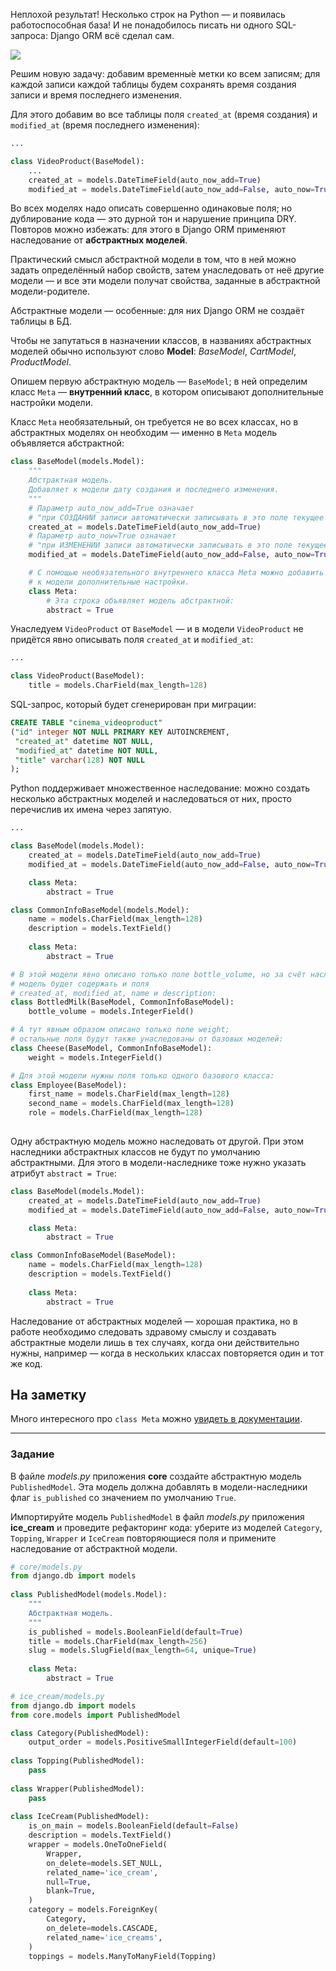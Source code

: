 Неплохой результат! Несколько строк на Python — и появилась работоспособная база! И не понадобилось писать ни одного SQL-запроса: Django ORM всё сделал сам.

![](https://pictures.s3.yandex.net/resources/S02_234_1679039077.png)

Решим новую задачу: добавим временны́е метки ко всем записям; для каждой записи каждой таблицы будем сохранять время создания записи и время последнего изменения.

Для этого добавим во все таблицы поля `created_at` (время создания) и `modified_at` (время последнего изменения):

```python
...

class VideoProduct(BaseModel):
    ...
    created_at = models.DateTimeField(auto_now_add=True)
    modified_at = models.DateTimeField(auto_now_add=False, auto_now=True) 
```

Во всех моделях надо описать совершенно одинаковые поля; но дублирование кода — это дурной тон и нарушение принципа DRY. Повторов можно избежать: для этого в Django ORM применяют наследование от **абстрактных моделей**.

Практический смысл абстрактной модели в том, что в ней можно задать определённый набор свойств, затем унаследовать от неё другие модели — и все эти модели получат свойства, заданные в абстрактной модели-родителе.

Абстрактные модели — особенные: для них Django ORM не создаёт таблицы в БД.

Чтобы не запутаться в назначении классов, в названиях абстрактных моделей обычно используют слово **Model**: _BaseModel_, _CartModel_, _ProductModel_.

Опишем первую абстрактную модель — `BaseModel`; в ней определим класс `Meta` — **внутренний класс**, в котором описывают дополнительные настройки модели.

Класс `Meta` необязательный, он требуется не во всех классах, но в абстрактных моделях он необходим — именно в `Meta` модель объявляется абстрактной:

```python
class BaseModel(models.Model):
    """
    Абстрактная модель. 
    Добавляет к модели дату создания и последнего изменения. 
    """
    # Параметр auto_now_add=True означает
    # "при СОЗДАНИИ записи автоматически записывать в это поле текущее время".
    created_at = models.DateTimeField(auto_now_add=True)
    # Параметр auto_now=True означает
    # "при ИЗМЕНЕНИИ записи автоматически записывать в это поле текущее время".
    modified_at = models.DateTimeField(auto_now_add=False, auto_now=True)

    # С помощью необязательного внутреннего класса Meta можно добавить
    # к модели дополнительные настройки. 
    class Meta:
        # Эта строка объявляет модель абстрактной:
        abstract = True 
```

Унаследуем `VideoProduct` от `BaseModel` — и в модели `VideoProduct` не придётся явно описывать поля `created_at` и `modified_at`:

```python
...

class VideoProduct(BaseModel):
    title = models.CharField(max_length=128) 
```

SQL-запрос, который будет сгенерирован при миграции:

```sql
CREATE TABLE "cinema_videoproduct" 
("id" integer NOT NULL PRIMARY KEY AUTOINCREMENT,
 "created_at" datetime NOT NULL,
 "modified_at" datetime NOT NULL,
 "title" varchar(128) NOT NULL
); 
```

Python поддерживает множественное наследование: можно создать несколько абстрактных моделей и наследоваться от них, просто перечислив их имена через запятую.

```python
...

class BaseModel(models.Model):
    created_at = models.DateTimeField(auto_now_add=True)
    modified_at = models.DateTimeField(auto_now_add=False, auto_now=True)

    class Meta:
        abstract = True

class CommonInfoBaseModel(models.Model):
    name = models.CharField(max_length=128)
    description = models.TextField()
    
    class Meta:
        abstract = True

# В этой модели явно описано только поле bottle_volume, но за счёт наследования
# модель будет содержать и поля 
# created_at, modified_at, name и description:
class BottledMilk(BaseModel, CommonInfoBaseModel):
    bottle_volume = models.IntegerField()

# А тут явным образом описано только поле weight; 
# остальные поля будут также унаследованы от базовых моделей:
class Cheese(BaseModel, CommonInfoBaseModel):
    weight = models.IntegerField()

# Для этой модели нужны поля только одного базового класса:
class Employee(BaseModel):
    first_name = models.CharField(max_length=128)
    second_name = models.CharField(max_length=128)
    role = models.CharField(max_length=128)
 
```

Одну абстрактную модель можно наследовать от другой. При этом наследники абстрактных классов не будут по умолчанию абстрактными. Для этого в модели-наследнике тоже нужно указать атрибут `abstract = True`:

```python
class BaseModel(models.Model):
    created_at = models.DateTimeField(auto_now_add=True)
    modified_at = models.DateTimeField(auto_now_add=False, auto_now=True)

    class Meta:
        abstract = True

class CommonInfoBaseModel(BaseModel):
    name = models.CharField(max_length=128)
    description = models.TextField()
    
    class Meta:
        abstract = True 
```

Наследование от абстрактных моделей — хорошая практика, но в работе необходимо следовать здравому смыслу и создавать абстрактные модели лишь в тех случаях, когда они действительно нужны, например — когда в нескольких классах повторяется один и тот же код.

## На заметку

Много интересного про `class Meta` можно [увидеть в документации](https://docs.djangoproject.com/en/3.2/ref/models/options/).

---
### Задание
В файле _models.py_ приложения **core** создайте абстрактную модель `PublishedModel`. Эта модель должна добавлять в модели-наследники флаг `is_published` со значением по умолчанию `True`.

Импортируйте модель `PublishedModel` в файл _models.py_ приложения **ice_cream** и проведите рефакторинг кода: уберите из моделей `Category`, `Topping`, `Wrapper` и `IceCream` повторяющиеся поля и примените наследование от абстрактной модели.

```python
# core/models.py
from django.db import models
  
class PublishedModel(models.Model):
    """
    Абстрактная модель.
    """
    is_published = models.BooleanField(default=True)
    title = models.CharField(max_length=256)
    slug = models.SlugField(max_length=64, unique=True)
  
    class Meta:
        abstract = True
```

```python
# ice_cream/models.py
from django.db import models
from core.models import PublishedModel

class Category(PublishedModel):
    output_order = models.PositiveSmallIntegerField(default=100)
  
class Topping(PublishedModel):
    pass
  
class Wrapper(PublishedModel):
    pass
  
class IceCream(PublishedModel):
    is_on_main = models.BooleanField(default=False)
    description = models.TextField()
    wrapper = models.OneToOneField(
        Wrapper,
        on_delete=models.SET_NULL,
        related_name='ice_cream',
        null=True,
        blank=True,
    )
    category = models.ForeignKey(
        Category,
        on_delete=models.CASCADE,
        related_name='ice_creams',
    )
    toppings = models.ManyToManyField(Topping)
```